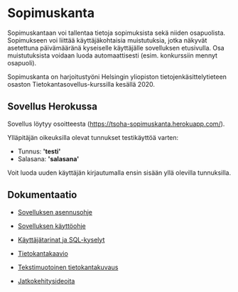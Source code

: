 # Sopimuskanta

Sopimuskantaan voi tallentaa tietoja sopimuksista sekä niiden osapuolista. Sopimukseen voi liittää käyttäjäkohtaisia muistutuksia, jotka näkyvät asetettuna päivämääränä kyseiselle käyttäjälle sovelluksen etusivulla. Osa muistutuksista voidaan luoda automaattisesti (esim. konkurssiin mennyt osapuoli).

Sopimuskanta on harjoitustyöni Helsingin yliopiston tietojenkäsittelytieteen osaston Tietokantasovellus-kurssilla kesällä 2020.

## Sovellus Herokussa

Sovellus löytyy osoitteesta (https://tsoha-sopimuskanta.herokuapp.com/).

Ylläpitäjän oikeuksilla olevat tunnukset testikäyttöä varten:
- Tunnus: __'testi'__
- Salasana: __'salasana'__

Voit luoda uuden käyttäjän kirjautumalla ensin sisään yllä olevilla tunnuksilla.

## Dokumentaatio

- [Sovelluksen asennusohje](https://github.com/teemuoksanen/tsoha-sopimuskanta/blob/master/documentation/Installation.md)

- [Sovelluksen käyttöohje](https://github.com/teemuoksanen/tsoha-sopimuskanta/blob/master/documentation/Manual.md)

- [Käyttäjätarinat ja SQL-kyselyt](https://github.com/teemuoksanen/tsoha-sopimuskanta/blob/master/documentation/UserStories.md)

- [Tietokantakaavio](https://github.com/teemuoksanen/tsoha-sopimuskanta/blob/master/documentation/pics/tietokantakaavio.png)

- [Tekstimuotoinen tietokantakuvaus](https://github.com/teemuoksanen/tsoha-sopimuskanta/blob/master/documentation/DatabaseDescription.md)

- [Jatkokehitysideoita](https://github.com/teemuoksanen/tsoha-sopimuskanta/blob/master/documentation/Roadmap.md)